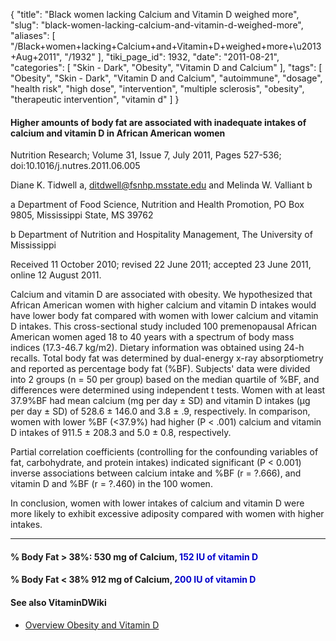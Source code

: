 {
    "title": "Black women lacking Calcium and Vitamin D weighed more",
    "slug": "black-women-lacking-calcium-and-vitamin-d-weighed-more",
    "aliases": [
        "/Black+women+lacking+Calcium+and+Vitamin+D+weighed+more+\u2013+Aug+2011",
        "/1932"
    ],
    "tiki_page_id": 1932,
    "date": "2011-08-21",
    "categories": [
        "Skin - Dark",
        "Obesity",
        "Vitamin D and Calcium"
    ],
    "tags": [
        "Obesity",
        "Skin - Dark",
        "Vitamin D and Calcium",
        "autoimmune",
        "dosage",
        "health risk",
        "high dose",
        "intervention",
        "multiple sclerosis",
        "obesity",
        "therapeutic intervention",
        "vitamin d"
    ]
}


#### Higher amounts of body fat are associated with inadequate intakes of calcium and vitamin D in African American women

Nutrition Research; Volume 31, Issue 7, July 2011, Pages 527-536; doi:10.1016/j.nutres.2011.06.005 

Diane K. Tidwell a, ditdwell@fsnhp.msstate.edu and Melinda W. Valliant b

a Department of Food Science, Nutrition and Health Promotion, PO Box 9805, Mississippi State, MS 39762

b Department of Nutrition and Hospitality Management, The University of Mississippi

Received 11 October 2010; revised 22 June 2011; accepted 23 June 2011, online 12 August 2011.

Calcium and vitamin D are associated with obesity. We hypothesized that African American women with higher calcium and vitamin D intakes would have lower body fat compared with women with lower calcium and vitamin D intakes. This cross-sectional study included 100 premenopausal African American women aged 18 to 40 years with a spectrum of body mass indices (17.3-46.7 kg/m2). Dietary information was obtained using 24-h recalls. Total body fat was determined by dual-energy x-ray absorptiometry and reported as percentage body fat (%BF). Subjects' data were divided into 2 groups (n = 50 per group) based on the median quartile of %BF, and differences were determined using independent t tests. Women with at least 37.9%BF had mean calcium (mg per day ± SD) and vitamin D intakes (µg per day ± SD) of 528.6 ± 146.0 and 3.8 ± .9, respectively. In comparison, women with lower %BF (<37.9%) had higher (P < .001) calcium and vitamin D intakes of 911.5 ± 208.3 and 5.0 ± 0.8, respectively. 

Partial correlation coefficients (controlling for the confounding variables of fat, carbohydrate, and protein intakes) indicated significant (P < 0.001) inverse associations between calcium intake and %BF (r = ?.666), and vitamin D and %BF (r = ?.460) in the 100 women.

In conclusion, women with lower intakes of calcium and vitamin D were more likely to exhibit excessive adiposity compared with women with higher intakes.

---

#### % Body Fat > 38%:  530 mg of Calcium,  **<span style="color:#00C;">152 IU of vitamin D</span>** 

#### % Body Fat < 38%   912 mg of Calcium,  **<span style="color:#00C;">200 IU of vitamin D</span>** 

#### See also VitaminDWiki

* [Overview Obesity and Vitamin D](/posts/overview-obesity-and-vitamin-d)